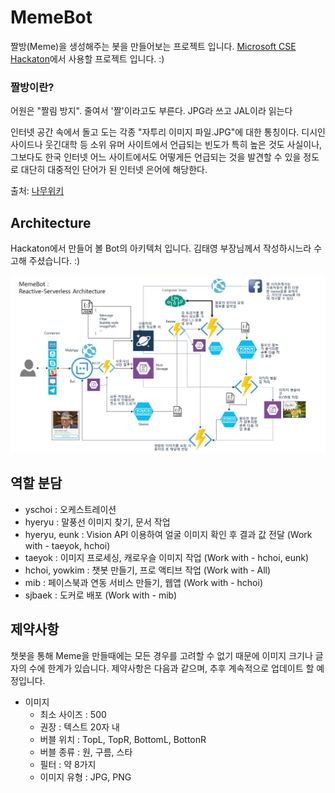 # MemeBot
짤방(Meme)을 생성해주는 봇을 만들어보는 프로젝트 입니다.
[Microsoft CSE Hackaton](https://garagehackbox.azurewebsites.net/hackathons/1106/projects/69246)에서 사용할 프로젝트 입니다. :)

### 짤방이란? 
어원은 "짤림 방지". 줄여서 '짤'이라고도 부른다. JPG라 쓰고 JAL이라 읽는다

인터넷 공간 속에서 돌고 도는 각종 "자투리 이미지 파일.JPG"에 대한 통칭이다. 디시인사이드나 웃긴대학 등 소위 유머 사이트에서 언급되는 빈도가 특히 높은 것도 사실이나, 그보다도 한국 인터넷 어느 사이트에서도 어떻게든 언급되는 것을 발견할 수 있을 정도로 대단히 대중적인 단어가 된 인터넷 은어에 해당한다.

출처: [나무위키](https://namu.wiki/w/%EC%A7%A4%EB%B0%A9)

## Architecture

Hackaton에서 만들어 볼 Bot의 아키텍처 입니다. 김태영 부장님께서 작성하시느라 수고해 주셨습니다. :)

![archtecture](./Image/Architecture.JPG)

## 역할 분담

* yschoi : 오케스트레이션 
* hyeryu : 말풍선 이미지 찾기, 문서 작업 
* hyeryu, eunk : Vision API 이용하여 얼굴 이미지 확인 후 결과 값 전달 (Work with - taeyok, hchoi)
* taeyok : 이미지 프로세싱, 캐로우슬 이미지 작업 (Work with - hchoi, eunk)
* hchoi, yowkim : 챗봇 만들기, 프로 액티브 작업 (Work with - All)
* mib : 페이스북과 연동 서비스 만들기, 웹앱 (Work with - hchoi)
* sjbaek : 도커로 배포 (Work with - mib)


## 제약사항 

챗봇을 통해 Meme을 만들때에는 모든 경우를 고려할 수 없기 때문에 이미지 크기나 글자의 수에 한계가 있습니다.
제약사항은 다음과 같으며, 추후 계속적으로 업데이트 할 예정입니다. 

* 이미지 
    * 최소 사이즈 : 500
    * 권장 : 텍스트 20자 내
    * 버블 위치 : TopL, TopR, BottomL, BottonR
    * 버블 종류 : 원, 구름, 스타
    * 필터 : 약 8가지 
    * 이미지 유형 : JPG, PNG



